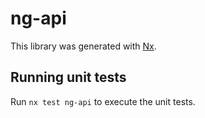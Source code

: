 # ng-api

This library was generated with [Nx](https://nx.dev).

## Running unit tests

Run `nx test ng-api` to execute the unit tests.
